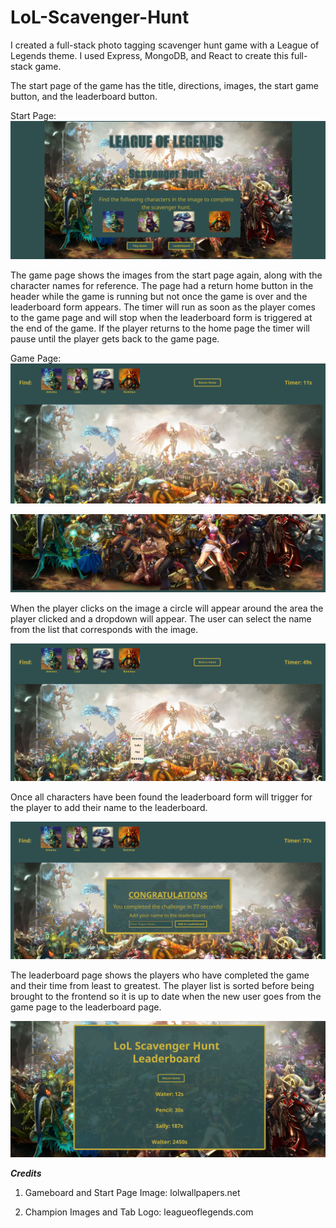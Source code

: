 # LoL-Scavenger-Hunt

I created a full-stack photo tagging scavenger hunt game with a League of Legends theme. I used Express, MongoDB, and React to create this full-stack game.

The start page of the game has the title, directions, images, the start game button, and the leaderboard button.

Start Page:
![](README-Images/startpage.png)

The game page shows the images from the start page again, along with the character names for reference. The page had a return home button in the header while the game is running but not once the game is over and the leaderboard form appears. The timer will run as soon as the player comes to the game page and will stop when the leaderboard form is triggered at the end of the game. If the player returns to the home page the timer will pause until the player gets back to the game page. 

Game Page:
![](README-Images/game1.png)

![](README-Images/game2.png)

When the player clicks on the image a circle will appear around the area the player clicked and a dropdown will appear. The user can select the name from the list that corresponds with the image. 

![](README-Images/game3.png)

Once all characters have been found the leaderboard form will trigger for the player to add their name to the leaderboard. 

![](README-Images/game4.png)

The leaderboard page shows the players who have completed the game and their time from least to greatest. The player list is sorted before being brought to the frontend so it is up to date when the new user goes from the game page to the leaderboard page.

![](README-Images/leaderboard.png)

***Credits***

1. Gameboard and Start Page Image: lolwallpapers.net

2. Champion Images and Tab Logo: leagueoflegends.com
